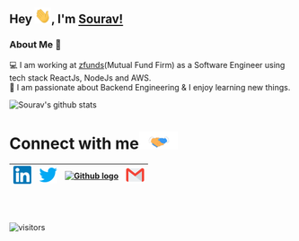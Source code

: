 

## Hey <img src="https://github.com/ManglaSourav/manglasourav/blob/master/Assets/Hi.gif" width="29px">, I'm [Sourav!](https://manglasourav.github.io)  

### About Me 🚀
💻  I am working at [zfunds](https://www.linkedin.com/company/zfunds/)(Mutual Fund Firm) as a Software Engineer using tech stack ReactJs, NodeJs and AWS. </br>
👨‍ I am passionate about Backend Engineering & I enjoy learning new things. </br>


![Sourav's github stats](https://github-readme-stats.vercel.app/api?username=manglasourav&show_icons=true&hide_border=true)
<br />


# Connect with me<img src="https://github.com/ManglaSourav/manglasourav/blob/master/Assets/Handshake.gif" height="32px">

|[<img src="https://github.com/ManglaSourav/manglasourav/blob/master/Assets/Linkedin.svg" alt="Linkedin Logo" width="32">](https://www.linkedin.com/in/souravmangla)|[<img src="https://github.com/manglasourav/manglasourav/blob/master/Assets/Twitter.svg" alt="Twitter Logo" width="32">](https://twitter.com/ManglaSourav) | [<img src="https://cdn.svgporn.com/logos/github-icon.svg" alt="Github logo" width="34">](https://github.com/manglasourav) |[<img src="https://github.com/manglasourav/manglasourav/blob/master/Assets/Gmail.svg" alt="Gmail logo" height="32">](mailto:mangla.sourav96@gmail.com)
|:---:|:---:|:---:|:---:|


<br>
<br>

![visitors](https://visitor-badge.laobi.icu/badge?page_id=manglasourav)
